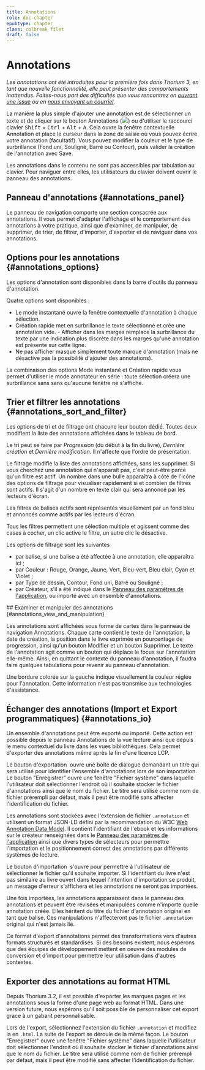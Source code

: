 ```yaml
---
title: Annotations
role: doc-chapter
epubtype: chapter
class: colbreak filet
draft: false
---
```


# Annotations

*Les annotations ont été introduites pour la première fois dans Thorium 3, en tant que nouvelle fonctionnalité, elle peut présenter des comportements inattendus. Faites-nous part des difficultés que vous rencontrez en [ouvrant une issue](https://github.com/edrlab/thorium-reader/issues/new) ou en [nous envoyant un courriel](https://www.edrlab.org/contact/).*

La manière la plus simple d'ajouter une annotation est de sélectionner un texte et de cliquer sur le bouton Annotations 
(<img src="../../resources/images/annotation-icon.svg" class="icon" role="presentation"/>) ou d'utiliser le raccourci clavier <kbd>Shift</kbd> +
<kbd>Ctrl</kbd> + <kbd>Alt</kbd> + <kbd>A</kbd>. Cela ouvre la fenêtre contextuelle Annotation
et place le curseur dans la zone de saisie où vous pouvez écrire votre
annotation (facultatif). Vous pouvez modifier la couleur et le type de surbrillance 
(Fond uni, Souligné, Barré ou Contour), puis 
valider la création de l'annotation avec <span class="ui_button">Save</span>.

<div class="framed">
Les annotations dans le contenu ne sont pas accessibles par tabulation au clavier. Pour naviguer entre elles, les utilisateurs du clavier doivent ouvrir le panneau des annotations.
</div>
<section class="filet">

## Panneau d'annotations {#annotations_panel}

Le panneau de navigation comporte une section consacrée aux annotations.
Il vous permet d'adapter l'affichage et le comportement des annotations à votre pratique, ainsi que d'examiner, de manipuler, de supprimer, de trier, de filtrer, d'importer, d'exporter et de naviguer dans vos annotations.

</section>
<section class="filet">

## Options pour les annotations {#annotations_options}

Les options d'annotation sont disponibles dans la barre d'outils du panneau d'annotation.

Quatre options sont disponibles :

- Le <span class="ui_button">mode instantané</span> ouvre la fenêtre contextuelle d'annotation à chaque sélection.
- <span class="ui_button">Création rapide</span> met en surbrillance le texte sélectionné et crée une annotation vide.
-<span class="ui_button"> Afficher dans les marges</span> remplace la surbrillance du texte par une indication plus discrète dans les marges qu'une annotation est présente sur cette ligne.
- <span class="ui_button">Ne pas afficher</span> masque simplement toute marque d'annotation (mais ne désactive pas la possibilité d'ajouter des annotations).

<div class="framed">
La combinaison des options <span class="ui_button">Mode instantané</span> et <span class="ui_button">Création rapide</span> vous permet d'utiliser le mode annotateur en série : toute sélection créera une surbrillance sans
sans qu'aucune fenêtre ne s'affiche.
</div>

</section>
<section class="filet">

## Trier et filtrer les annotations {#annotations_sort_and_filter}

Les options de tri et de filtrage ont chacune leur bouton dédié. Toutes deux modifient la liste des annotations affichées dans le tableau de bord.

Le tri peut se faire par *Progression* (du début à la fin du livre), *Dernière création* et *Dernière modification*. Il n'affecte que l'ordre de présentation.

Le filtrage modifie la liste des annotations affichées, sans les supprimer. Si vous cherchez une annotation qui n'apparaît pas, c'est peut-être parce qu'un filtre est actif. Un nombre dans une bulle apparaîtra à côté de l'icône des options de filtrage pour visualiser rapidement si et combien de filtres sont actifs. Il s'agit d'un nombre en texte clair qui sera annoncé par les lecteurs d'écran.

Les filtres de balises actifs sont représentés visuellement par un fond bleu et annoncés comme actifs par les lecteurs d'écran.

Tous les filtres permettent une sélection multiple et agissent comme des cases à cocher, un clic active le filtre, un autre clic le désactive.

Les options de filtrage sont les suivantes
* par balise, si une balise a été affectée à une annotation, elle apparaîtra ici ;
* par Couleur : Rouge, Orange, Jaune, Vert, Bleu-vert, Bleu clair, Cyan et Violet ;
* par Type de dessin, Contour, Fond uni, Barré ou Souligné ;
* par Créateur, s'il a été indiqué dans le <a href="../102_windows_views_panels/index.xhtml#setting_view" >Panneau des paramètres de l'application</a >, ou importé avec un ensemble d'annotations.

</section>
<section class="filet">

## Examiner et manipuler des annotations {#annotations_view_and_manipulation}

Les annotations sont affichées sous forme de cartes dans le panneau de navigation Annotations. Chaque carte contient le texte de l'annotation, la date de création, la position dans le livre exprimée en pourcentage de progression, ainsi qu'un bouton <span class="ui_button">Modifier</span> et un bouton <span class="ui_button">Supprimer</span>. Le texte de l'annotation agit comme un bouton qui déplace le focus sur l'annotation elle-même. Ainsi, en quittant le contexte du panneau d'annotation, il faudra faire quelques tabulations pour revenir au panneau d'annotation.

Une bordure colorée sur la gauche indique visuellement la couleur réglée pour l'annotation. Cette information n'est pas transmise aux technologies d'assistance.

</section>
<section class="filet">

## Échanger des annotations (Import et Export programmatiques) {#annotations_io}

Un ensemble d'annotations peut être exporté ou importé. Cette action est possible depuis le panneau Annotations de la vue lecture ainsi que depuis le menu contextuel du livre dans les vues bibliothèques. Cela permet d'exporter des annotations même après la fin d'une licence LCP.

Le bouton d'exportation <img src="../../resources/images/export-icon.svg" class="icon"  alt="" role="presentation"/> ouvre une boîte de dialogue demandant un titre qui sera utilisé pour identifier l'ensemble d'annotations lors de son importation. Le bouton "Enregistrer" ouvre une fenêtre "Fichier système" dans laquelle l'utilisateur doit sélectionner l'endroit où il souhaite stocker le fichier d'annotations ainsi que le nom du fichier. Le titre sera utilisé comme nom de fichier prérempli par défaut, mais il peut être modifié sans affecter l'identification du fichier.

Les annotations sont stockées avec l'extension de fichier `.annotation` et utilisent un format JSON-LD défini par la recommandation du W3C [Web Annotation Data Model](https://www.w3.org/TR/annotation-model/). Il contient l'identifiant de l'ebook et les informations sur le créateur renseignées dans le <a href="../102_windows_views_panels/index.xhtml#setting_view" >Panneau des paramètres de l'application</a > ainsi que divers types de sélecteurs pour permettre l'importation et le positionnement correct des annotations par différents systèmes de lecture.

Le bouton d'importation <img src="../../resources/images/import-icon.svg" class="icon"  alt="" role="presentation"/> s'ouvre pour permettre à l'utilisateur de sélectionner le fichier qu'il souhaite importer. Si l'identifiant du livre n'est pas similaire au livre ouvert dans lequel l'intention d'importation se produit, un message d'erreur s'affichera et les annotations ne seront pas importées.

Une fois importées, les annotations apparaissent dans le panneau des annotations et peuvent être révisées et manipulées comme n'importe quelle annotation créée. Elles héritent du titre du fichier d'annotation original en tant que balise. Ces manipulations n'affecteront pas le fichier `.annotation` original qui n'est jamais lié.

Ce format d'export d'annotations permet des transformations vers d'autres formats structurés et standardisés. Si des besoins existent, nous espérons que des équipes de développement mettent en oeuvre des modules de conversion et d'import pour permettre leur utilisation dans d'autres contextes. 

## Exporter des annotations au format HTML

Depuis Thorium 3.2, il est possible d'exporter les marques pages et les annotations sous la forme d'une page web au format HTML. Dans une version future, nous espérons qu'il soit possible de personnaliser cet export grace à un gabarit personnalisable.

Lors de l'export, sélectionnez l'extension du fichier `.annotation` et modifiez la en `.html`. La suite de l'export se déroule de la même façon. Le bouton "Enregistrer" ouvre une fenêtre "Fichier système" dans laquelle l'utilisateur doit sélectionner l'endroit où il souhaite stocker le fichier d'annotations ainsi que le nom du fichier. Le titre sera utilisé comme nom de fichier prérempli par défaut, mais il peut être modifié sans affecter l'identification du fichier.

</section>
